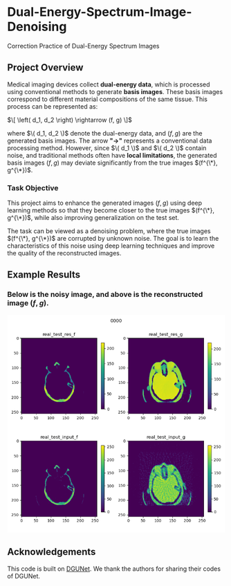 # Dual-Energy-Spectrum-Image-Denoising
Correction Practice of Dual-Energy Spectrum Images

## Project Overview  
Medical imaging devices collect **dual-energy data**, which is processed using conventional methods to generate **basis images**. These basis images correspond to different material compositions of the same tissue. This process can be represented as:  

$\[
\left( d_1, d_2 \right) \rightarrow (f, g)
\]$

where $\( d_1, d_2 \)$ denote the dual-energy data, and $(f, g)$ are the generated basis images. The arrow **"→"** represents a conventional data processing method. However, since $\( d_1 \)$ and $\( d_2 \)$ contain noise, and traditional methods often have **local limitations**, the generated basis images $(f, g)$ may deviate significantly from the true images $(f^{\*}, g^{\*})$.  

### Task Objective  
This project aims to enhance the generated images $(f, g)$ using deep learning methods so that they become closer to the true images $(f^{\*}, g^{\*})$, while also improving generalization on the test set.  

The task can be viewed as a denoising problem, where the true images $(f^{\*}, g^{\*})$ are corrupted by unknown noise. The goal is to learn the characteristics of this noise using deep learning techniques and improve the quality of the reconstructed images.  

## Example Results  
### Below is the noisy image, and above is the reconstructed image $(f, g)$.
![Noisy Image & Reconstructed Image](/DGUNet_DN/res_real_test/0000.png)

## Acknowledgements
This code is built on [DGUNet](https://github.com/MC-E/Deep-Generalized-Unfolding-Networks-for-Image-Restoration). We thank the authors for sharing their codes of DGUNet.